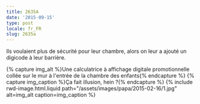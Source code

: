 ```yaml
---
title: 2635A
date: '2015-09-15'
type: post
locale: fr_FR
slug: 2635a
---
```


Ils voulaient plus de sécurité pour leur chambre, alors on leur a ajouté un digicode à leur barrière.

{% capture img_alt %}Une calculatrice à affichage digitale promotionnelle collée sur le mur à l'entrée de la chambre des enfants{% endcapture %}
{% capture img_caption %}Ça fait illusion, hein ?{% endcapture %}
{% include rwd-image.html.liquid
path="/assets/images/papa/2015-02-16/1.jpg"
alt=img_alt
caption=img_caption
%}
